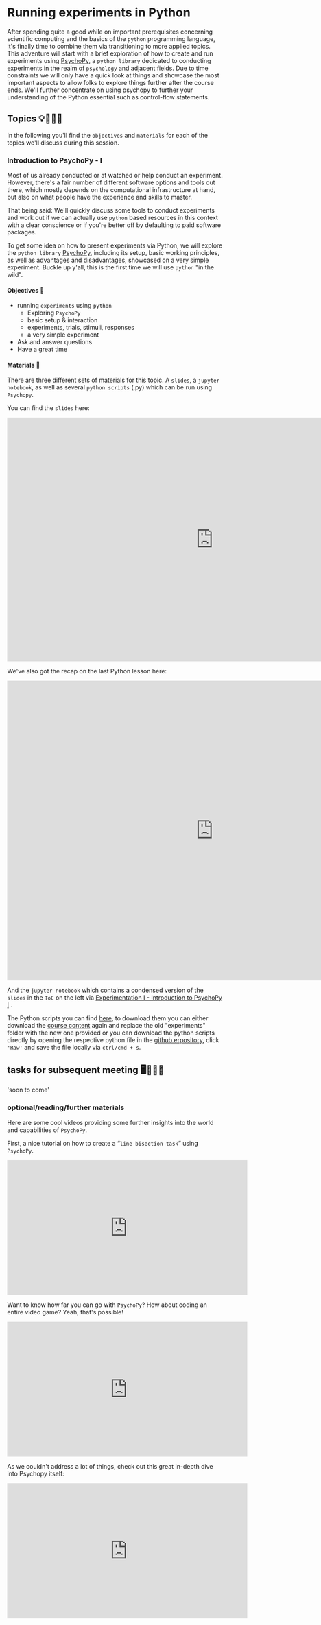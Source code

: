 # Running experiments in Python

After spending quite a good while on important prerequisites concerning scientific computing and the basics of the `python` programming language, it's finally time to combine them via transitioning to more applied topics. This adventure will start with a brief exploration of how to create and run experiments using [PsychoPy](https://www.psychopy.org/index.html), a `python library` dedicated to conducting experiments in the realm of `psychology` and adjacent fields. Due to time constraints we will only have a quick look at things and showcase the most important aspects to allow folks to explore things further after the course ends. We'll further concentrate on using psychopy to further your understanding of the Python essential such as control-flow statements.

## Topics 💡👨🏻‍🏫 

In the following you'll find the `objectives` and `materials` for each of the topics we'll discuss during this session.


### Introduction to PsychoPy - I

Most of us already conducted or at watched or help conduct an experiment. However, there's a fair number of different software options and tools out there, which mostly depends on the computational infrastructure at hand, but also on what people have the experience and skills to master. 

That being said: We'll quickly discuss some tools to conduct experiments and work out if we can actually use `python` based resources in this context with a clear conscience or if you're better off by defaulting to paid software packages.

To get some idea on how to present experiments via Python, we will explore the `python library` [PsychoPy](), including its setup, basic working principles, as well as advantages and disadvantages, showcased on a very simple experiment. Buckle up y'all, this is the first time we will use `python` "in the wild".      

#### Objectives 📍

- running `experiments` using `python`
    - Exploring `PsychoPy`
    - basic setup & interaction
    - experiments, trials, stimuli, responses
    - a very simple experiment
- Ask and answer questions
- Have a great time

#### Materials 📓

There are three different sets of materials for this topic. A `slides`, a `jupyter notebook`, as well as several `python scripts` (.py) which can be run using `Psychopy`.

You can find the `slides` here:
<iframe src="https://docs.google.com/presentation/d/1zzvIqxXAqJ-ax77gxyZ3_oiCnaJYliZUIwP23OOjOMM/edit#slide=id.g108e193bf9d_0_111" frameborder="0" width="960" height="569" allowfullscreen="true" mozallowfullscreen="true" webkitallowfullscreen="true"></iframe>

We've also got the recap on the last Python lesson here:
<iframe src="https://docs.google.com/presentation/d/1V_Ww6gECVAXPgR9MktS5e_OnGq8_44DkyOfnI-ejAeo/edit?usp=sharing" frameborder="0" width="960" height="700" allowfullscreen="true" mozallowfullscreen="true" webkitallowfullscreen="true"></iframe>


And the `jupyter notebook` which contains a condensed version of the `slides` in the `ToC` on the left via
[Experimentation I - Introduction to PsychoPy I](https://peerherholz.github.io/Python_for_Psychologists_Winter2021/introduction/intro_psychopy_I.html) .

The Python scripts you can find [here](), to download them you can either download the [course content](https://github.com/M-earnest/Python_for_Psychologists_Winter2022/archive/refs/heads/main.zip) again and replace the old "experiments" folder with the new one provided or you can download the python scripts directly by opening the respective python file in the [github erpository](https://github.com/M-earnest/Python_for_Psychologists_Winter2022), click `'Raw'` and save the file locally via `ctrl/cmd + s`.

## tasks for subsequent meeting 🖥️✍🏽📖

'soon to come'

### optional/reading/further materials

Here are some cool videos providing some further insights into the world and capabilities of `PsychoPy`.

First, a nice tutorial on how to create a “`line bisection task`” using `PsychoPy`.

<iframe width="560" height="315" src="https://www.youtube.com/embed/dQSL_ogaLG8" title="YouTube video player" frameborder="0" allow="accelerometer; autoplay; clipboard-write; encrypted-media; gyroscope; picture-in-picture" allowfullscreen></iframe>

Want to know how far you can go with `PsychoPy`? How about coding an entire video game? Yeah, that's possible!

<iframe width="560" height="315" src="https://www.youtube.com/embed/ISHAnDF4Xkc" title="YouTube video player" frameborder="0" allow="accelerometer; autoplay; clipboard-write; encrypted-media; gyroscope; picture-in-picture" allowfullscreen></iframe>

As we couldn't address a lot of things, check out this great in-depth dive into Psychopy itself:

<iframe width="560" height="315" src="https://www.youtube.com/watch?v=GSv60zgQlB8&list=PL6PJquR5BWXllUt585cRJWcRTly55iXTm" title="YouTube video player" frameborder="0" allow="accelerometer; autoplay; clipboard-write; encrypted-media; gyroscope; picture-in-picture" allowfullscreen></iframe>

